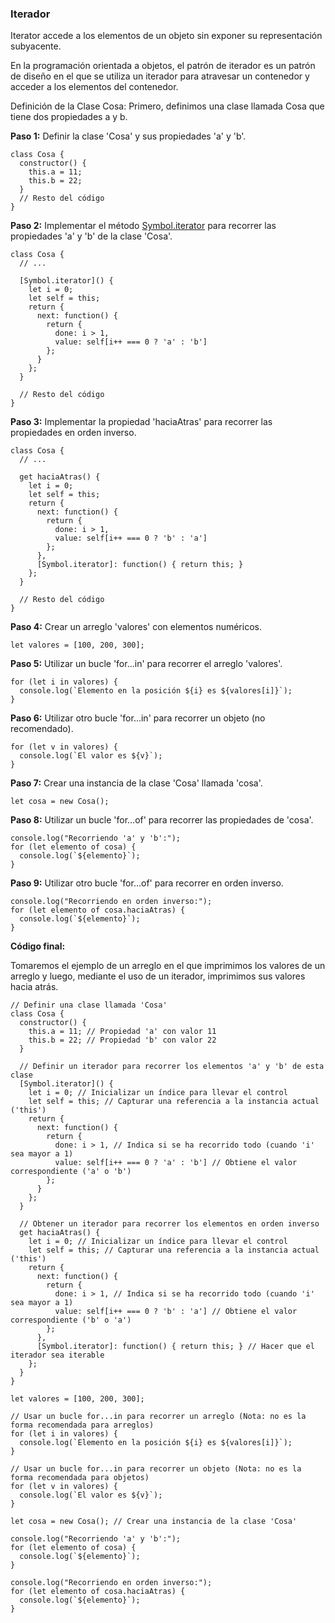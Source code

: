 ### Iterador

Iterator accede a los elementos de un objeto sin exponer su representación subyacente.

En la programación orientada a objetos, el patrón de iterador es un patrón de diseño en el que se utiliza un iterador para atravesar un contenedor y acceder a los elementos del contenedor.

Definición de la Clase Cosa: Primero, definimos una clase llamada Cosa que tiene dos propiedades a y b.

**Paso 1:** Definir la clase 'Cosa' y sus propiedades 'a' y 'b'.

```
class Cosa {
  constructor() {
    this.a = 11;
    this.b = 22;
  }
  // Resto del código
}

```

**Paso 2:** Implementar el método [Symbol.iterator]() para recorrer las propiedades 'a' y 'b' de la clase 'Cosa'.


```
class Cosa {
  // ...

  [Symbol.iterator]() {
    let i = 0;
    let self = this;
    return {
      next: function() {
        return {
          done: i > 1,
          value: self[i++ === 0 ? 'a' : 'b']
        };
      }
    };
  }

  // Resto del código
}
```

**Paso 3:** Implementar la propiedad 'haciaAtras' para recorrer las propiedades en orden inverso.

```
class Cosa {
  // ...

  get haciaAtras() {
    let i = 0;
    let self = this;
    return {
      next: function() {
        return {
          done: i > 1,
          value: self[i++ === 0 ? 'b' : 'a']
        };
      },
      [Symbol.iterator]: function() { return this; }
    };
  }

  // Resto del código
}

```

**Paso 4:** Crear un arreglo 'valores' con elementos numéricos.

```
let valores = [100, 200, 300];

```

**Paso 5:** Utilizar un bucle 'for...in' para recorrer el arreglo 'valores'.

```
for (let i in valores) {
  console.log(`Elemento en la posición ${i} es ${valores[i]}`);
}

```

**Paso 6:** Utilizar otro bucle 'for...in' para recorrer un objeto (no recomendado).

```
for (let v in valores) {
  console.log(`El valor es ${v}`);
}

```

**Paso 7:** Crear una instancia de la clase 'Cosa' llamada 'cosa'.
```
let cosa = new Cosa();

```
**Paso 8:** Utilizar un bucle 'for...of' para recorrer las propiedades de 'cosa'.

```
console.log("Recorriendo 'a' y 'b':");
for (let elemento of cosa) {
  console.log(`${elemento}`);
}

```

**Paso 9:** Utilizar otro bucle 'for...of' para recorrer en orden inverso.

```
console.log("Recorriendo en orden inverso:");
for (let elemento of cosa.haciaAtras) {
  console.log(`${elemento}`);
}

```



**Código final:**

Tomaremos el ejemplo de un arreglo en el que imprimimos los valores de un arreglo y luego, mediante el uso de un iterador, imprimimos sus valores hacia atrás.

```
// Definir una clase llamada 'Cosa'
class Cosa {
  constructor() {
    this.a = 11; // Propiedad 'a' con valor 11
    this.b = 22; // Propiedad 'b' con valor 22
  }

  // Definir un iterador para recorrer los elementos 'a' y 'b' de esta clase
  [Symbol.iterator]() {
    let i = 0; // Inicializar un índice para llevar el control
    let self = this; // Capturar una referencia a la instancia actual ('this')
    return {
      next: function() {
        return {
          done: i > 1, // Indica si se ha recorrido todo (cuando 'i' sea mayor a 1)
          value: self[i++ === 0 ? 'a' : 'b'] // Obtiene el valor correspondiente ('a' o 'b')
        };
      }
    };
  }

  // Obtener un iterador para recorrer los elementos en orden inverso
  get haciaAtras() {
    let i = 0; // Inicializar un índice para llevar el control
    let self = this; // Capturar una referencia a la instancia actual ('this')
    return {
      next: function() {
        return {
          done: i > 1, // Indica si se ha recorrido todo (cuando 'i' sea mayor a 1)
          value: self[i++ === 0 ? 'b' : 'a'] // Obtiene el valor correspondiente ('b' o 'a')
        };
      },
      [Symbol.iterator]: function() { return this; } // Hacer que el iterador sea iterable
    };
  }
}

let valores = [100, 200, 300];

// Usar un bucle for...in para recorrer un arreglo (Nota: no es la forma recomendada para arreglos)
for (let i in valores) {
  console.log(`Elemento en la posición ${i} es ${valores[i]}`);
}

// Usar un bucle for...in para recorrer un objeto (Nota: no es la forma recomendada para objetos)
for (let v in valores) {
  console.log(`El valor es ${v}`);
}

let cosa = new Cosa(); // Crear una instancia de la clase 'Cosa'

console.log("Recorriendo 'a' y 'b':");
for (let elemento of cosa) {
  console.log(`${elemento}`);
}

console.log("Recorriendo en orden inverso:");
for (let elemento of cosa.haciaAtras) {
  console.log(`${elemento}`);
}

```

